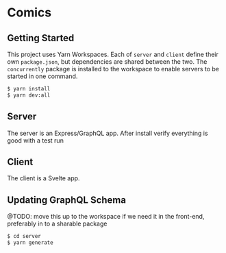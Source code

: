 # Comics

## Getting Started

This project uses Yarn Workspaces. Each of `server` and `client` define their own `package.json`, but dependencies are shared between the two. The `concurrently` package is installed to the workspace to enable servers to be started in one command.

```sh
$ yarn install
$ yarn dev:all
```

## Server

The server is an Express/GraphQL app. After install verify everything is good with a test run

## Client

The client is a Svelte app.

## Updating GraphQL Schema

@TODO: move this up to the workspace if we need it in the front-end, preferably in to a sharable package

```sh
$ cd server
$ yarn generate
```

